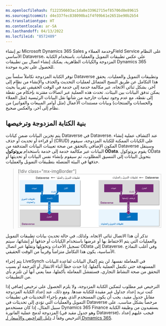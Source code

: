 ```yaml
---
ms.openlocfilehash: f122356603ac1da8e33962715ef85706d8e89615
ms.sourcegitcommit: d4e337fec838090ba1f4f09b61e2651be90b2b54
ms.translationtype: HT
ms.contentlocale: ar-SA
ms.lasthandoff: 04/13/2022
ms.locfileid: "8572489"
---
```

تم إنشاء Microsoft Dynamics ‏365 Sales وخدمة العملاء وField Service على النظام الأساسي Dataverse، على عكس تطبيقات التمويل والعمليات. باستخدام الكتابة المزدوجة والكيانات الظاهرية، يمكنك إنشاء اتصال بين تطبيقات Dynamics 365 للحصول على تجربة موحدة.

توفر الكتابة المزدوجة تكاملاً سلساً بين Dataverse وتطبيقات التمويل والعمليات. يحقق هذا التكامل عن طريق النسخ المتماثل لعمليات التحديث والحذف والإنشاء من نظام إلى آخر، بشكل ثنائي الاتجاه، عبر مكالمة خدمة إلى خدمة في الوقت الحقيقي تقريباً بحيث يمكن تدفق البيانات بين البيئات. تحدث هذه العملية عبر اتصالات مقترنة بإحكام من نقطة إلى نقطة، مع عدم وجود تبعيات خارجية من شأنها نقل البيانات الرئيسية (مثل العملاء والحسابات والمنتجات) وبيانات مستندات الأعمال (مثل أوامر المبيعات والفواتير) من نظام إلى آخر، والعكس صحيح.

## <a name="dual-write-architecture-and-licensing"></a>بنية الكتابة المزدوجة وترخيصها

يتم تخزين البيانات ضمن كيانات Dataverse في Dataverse. عند اكتشاف عملية إنشاء أو قراءة أو تحديث أو حذف (CRUD) على الكيانات الممكنة للكتابة المزدوجة، سيقوم المكون الإضافي بالتحقق من صحة تعيينات البيانات المتدفقة من Dataverse وسينقل البيانات عبر مكالمة خدمة إلى خدمة باستخدام **بروتوكول OData**. يقوم بروتوكول OData بتحويل البيانات إلى التنسيق المطلوب، ثم سيقوم بإنشاء نفس البيانات أو تحديثها أو حذفها في البيئة المتصلة بتطبيقات التمويل والعمليات.

> [!div class="mx-imgBorder"]
> [![مخطط بنية كتابة مزدوجة يعرض تطبيقات التمويل والعمليات وDataverse.](../media/dual-write-architecture.png)](../media/dual-write-architecture.png#lightbox)

تذكر أن هذا الاتصال ثنائي الاتجاه. ولذلك، في حالة تحديث بيانات تطبيقات التمويل والعمليات التي يتم الاحتفاظ بها أو عرضها باستخدام الكيانات أو حذفها أو إنشائها، سيتم تسجيل الأحداث وتحويلها ونقلها عبر اتصال OData إلى Dataverse. وفي أغلب النماذج الأساسية، يكون هذا التكامل متزامناً وقريباً من الوقت الحقيقي.

يتم إجراء LiveSynch في المعاملة نفسها. لن يتم إكمال البيانات لقاعدة البيانات المستهدفة حتى تكتمل العملية بأكملها. إذا حدث خطأ أثناء الانتقال أو الترجمة أو بسبب التحقق من صحة النشاط التجاري، فستفشل المعاملة بأكملها، مما يعني أنها لن تلتزم بأي من التطبيقات.

الترخيص غير مطلوب لتمكين الكتابة المزدوجة، ولا يلزم الحصول على ترخيص إضافي إذا كنت تريد إعداد جداول غير مقيدة للكتابة ضدها. ومع ذلك، عند إعداد الكتابة المزدوجة مقابل جدول مقيد، يجب أن يكون المستخدم الذي يقوم بإجراء التحديثات في تطبيقات التمويل والعمليات التي تؤدي إلى تحديثات في Dataverse مرخصاً بشكل مناسب. على سبيل المثال، إذا كان مستخدمو Dynamics 365 Finance يستفيدون من وظيفة الكتابة المزدوجة لدمج عملية الفاتورة (وهو جدول مقيد في Dataverse)، فيجب عليهم إعداد الترخيص وفقاً لـ [دليل التراخيص والأسعار لـ Dynamics 365](https://dynamics.microsoft.com/pricing/?azure-portal=true).
